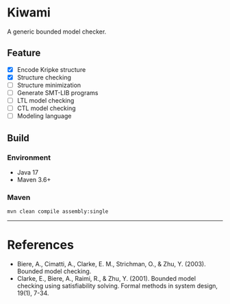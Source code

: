 # Kiwami

A generic bounded model checker.

## Feature

- [x] Encode Kripke structure
- [x] Structure checking
- [ ] Structure minimization
- [ ] Generate SMT-LIB programs
- [ ] LTL model checking
- [ ] CTL model checking
- [ ] Modeling language

## Build

### Environment

- Java 17
- Maven 3.6+

### Maven

```shell
mvn clean compile assembly:single
```

---

# References

- Biere, A., Cimatti, A., Clarke, E. M., Strichman, O., & Zhu, Y. (2003). Bounded model checking.
- Clarke, E., Biere, A., Raimi, R., & Zhu, Y. (2001). Bounded model checking using satisfiability solving. Formal
  methods in system design, 19(1), 7-34.